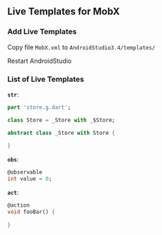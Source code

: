 ## Live Templates for MobX

### Add Live Templates

Copy file `MobX.xml` to `AndroidStudio3.4/templates/`

Restart AndroidStudio

### List of Live Templates

**`str`**:
```dart
part 'store.g.dart';

class Store = _Store with _$Store;

abstract class _Store with Store {
  
}
```

**`obs`**:
```dart
@observable
int value = 0;
```

**`act`**:
```dart
@action
void fooBar() {
        
}
```
